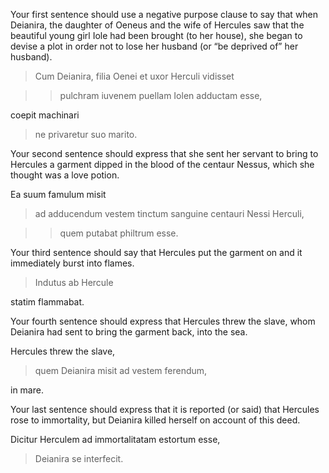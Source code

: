 Your first sentence should use a negative purpose clause to say that when Deianira, the daughter of Oeneus and the wife of Hercules saw that the beautiful young girl Iole had been brought (to her house), she began to devise a plot in order not to lose her husband (or “be deprived of” her husband).

> Cum Deianira, filia Oenei et uxor Herculi vidisset 

>> pulchram iuvenem puellam Iolen adductam esse,

coepit machinari

> ne privaretur suo marito.

Your second sentence should express that she sent her servant to bring to Hercules a garment dipped in the blood of the centaur Nessus, which she thought was a love potion.

Ea suum famulum misit

> ad adducendum vestem tinctum sanguine centauri Nessi Herculi,

>> quem putabat philtrum esse.

Your third sentence should say that Hercules put the garment on and it immediately burst into flames.

> Indutus ab Hercule

statim flammabat.

Your fourth sentence should express that Hercules threw the slave, whom Deianira had sent to bring the garment back, into the sea.

Hercules threw the slave,

> quem Deianira misit ad vestem ferendum,

in mare.

Your last sentence should express that it is reported (or said) that Hercules rose to immortality, but Deianira killed herself on account of this deed.

Dicitur Herculem ad immortalitatam estortum esse,

> Deianira se interfecit.

